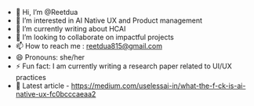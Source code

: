- 👋 Hi, I’m @Reetdua
- 👀 I’m interested in AI Native UX and Product management
- 🌱 I’m currently writing about HCAI
- 💞️ I’m looking to collaborate on impactful projects
- 📫 How to reach me : reetdua815@gmail.com
- 😄 Pronouns: she/her
- ⚡ Fun fact: I am currently writing a research paper related to UI/UX practices
- 💞️ Latest article - https://medium.com/uselessai-in/what-the-f-ck-is-ai-native-ux-fc0bcccaeaa2
<!---
Reetdua/Reetdua is a ✨ special ✨ repository because its `README.md` (this file) appears on your GitHub profile.
You can click the Preview link to take a look at your changes.
--->
